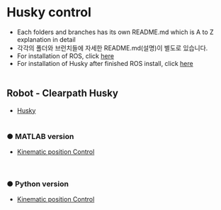 # Husky control
+ Each folders and branches has its own README.md which is A to Z explanation in detail
+ 각각의 폴더와 브런치들에 자세한 README.md(설명)이 별도로 있습니다.
+ For installation of ROS, click [here](https://github.com/engcang/Ubuntu_ROS_Installation/)
+ For installation of Husky after finished ROS install, click [here](https://github.com/engcang/husky/blob/master/Husky_custom_board_install_Kinetic/)
</br></br>

## Robot - Clearpath Husky
+ [Husky](https://www.clearpathrobotics.com/husky-unmanned-ground-vehicle-robot/) </br></br>

### ● MATLAB version
+ [Kinematic position Control]()
</br>

### ● Python version
+ [Kinematic position Control]()
